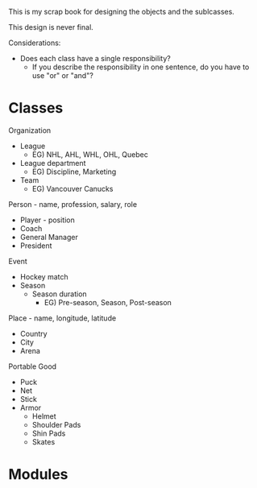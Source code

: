This is my scrap book for designing the objects and the sublcasses.

This design is never final.

Considerations:
* Does each class have a single responsibility?
    * If you describe the responsibility in one sentence, do you have to use "or" or "and"?

# Classes

Organization

* League
    * EG) NHL, AHL, WHL, OHL, Quebec
* League department
    * EG) Discipline, Marketing
* Team
    * EG) Vancouver Canucks

Person - name, profession, salary, role

* Player - position
* Coach
* General Manager
* President

Event

* Hockey match
* Season
    * Season duration
        * EG) Pre-season, Season, Post-season

Place - name, longitude, latitude

* Country
* City
* Arena

Portable Good

* Puck
* Net
* Stick
* Armor
    * Helmet
    * Shoulder Pads
    * Shin Pads
    * Skates

# Modules